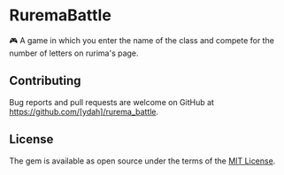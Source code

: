 # RuremaBattle

🎮 A game in which you enter the name of the class and compete for the number of letters on rurima's page.

## Contributing

Bug reports and pull requests are welcome on GitHub at https://github.com/[ydah]/rurema_battle.

## License

The gem is available as open source under the terms of the [MIT License](https://opensource.org/licenses/MIT).
